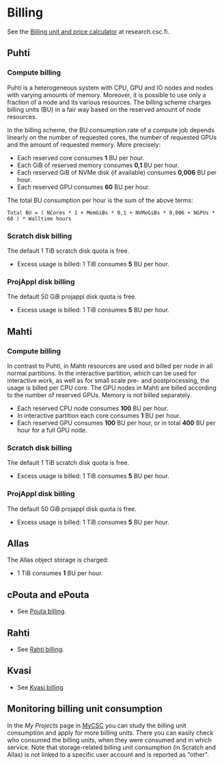 # Billing

See the [Billing unit and price calculator](https://research.csc.fi/billing-and-monitoring#buc)
at research.csc.fi.

## Puhti

### Compute billing

Puhti is a heterogeneous system with CPU, GPU and IO nodes and nodes with
varying amounts of memory. Moreover, it is possible to use only a fraction of a
node and its various resources. The billing scheme charges billing units (BU)
in a fair way based on the reserved amount of node resources.

In the billing scheme, the BU consumption rate of a compute job depends
linearly on the number of requested cores, the number of requested GPUs and the
amount of requested memory. More precisely:

 * Each reserved core consumes **1** BU per hour.
 * Each GiB of reserved memory consumes **0,1** BU per hour.
 * Each reserved GiB of NVMe disk (if available) consumes **0,006** BU per hour.
 * Each reserved GPU consumes **60** BU per hour.

The total BU consumption per hour is the sum of the above terms:

` Total BU = ( NCores * 1 + MemGiBs * 0,1 + NVMeGiBs * 0,006 + NGPUs * 60 ) * Walltime hours `

### Scratch disk billing

The default 1 TiB scratch disk quota is free. 

* Excess usage is billed: 1 TiB consumes **5** BU per hour.

### ProjAppl disk billing

The default 50 GiB projappl disk quota is free. 

* Excess usage is billed: 1 TiB consumes **5** BU per hour.

## Mahti

### Compute billing

In contrast to Puhti, in Mahti resources are used and billed per node in all
normal partitions. In the interactive partition, which can be used for
interactive work, as well as for small scale pre- and postprocessing, the usage
is billed per CPU core.  The GPU nodes in Mahti are billed according to the number of reserved GPUs. Memory is not billed separately.

 * Each reserved CPU node consumes **100** BU per hour.
 * In interactive partition each core consumes **1** BU per hour.
 * Each reserved GPU consumes **100** BU per hour, or in total **400** BU per hour for a full GPU node.

### Scratch disk billing

The default 1 TiB scratch disk quota is free. 

* Excess usage is billed: 1 TiB consumes **5** BU per hour.

### ProjAppl disk billing

The default 50 GiB projappl disk quota is free. 

* Excess usage is billed: 1 TiB consumes **5** BU per hour.

## Allas

The Allas object storage is charged:

* 1 TiB consumes **1** BU per hour.

## cPouta and ePouta

* See [Pouta billing](../cloud/pouta/accounting.md).

## Rahti

* See [Rahti billing](../cloud/rahti/billing.md).

## Kvasi
* See [Kvasi billing](../computing/kvasi-billing.md)


## Monitoring billing unit consumption

In the _My Projects_ page in [MyCSC](https://my.csc.fi) you can study the
billing unit consumption and apply for more billing units. There you can easily
check who consumed the billing units, when they were consumed and in which
service. Note that storage-related billing unit consumption (in Scratch and
Allas) is not linked to a specific user account and is reported as "other".

